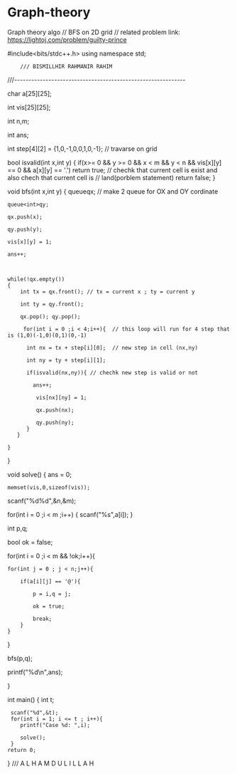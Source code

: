 # Graph-theory
Graph theory algo
// BFS on 2D grid
// related problem link: https://lightoj.com/problem/guilty-prince


#include<bits/stdc++.h>
using namespace std;

        /// BISMILLHIR RAHMANIR RAHIM
///------------------------------------------------------------

char a[25][25];

int vis[25][25];

int n,m;

int ans;

int step[4][2] = {1,0,-1,0,0,1,0,-1}; // travarse on grid 



bool isvalid(int x,int y)
{
    if(x>= 0 && y >= 0 && x < m && y < n && vis[x][y] == 0 && a[x][y] == '.') return true; // chechk that current cell is exist and also chech that current cell is                                                                                                           // land(porblem statement)
    return false;
}

void bfs(int x,int y)
{
    queue<int>qx; // make 2 queue for OX and OY cordinate
        
    queue<int>qy;

    qx.push(x); 
        
    qy.push(y);
    
    vis[x][y] = 1;
        
    ans++;



    while(!qx.empty())
    {
        int tx = qx.front(); // tx = current x ; ty = current y
        
        int ty = qy.front();

        qx.pop(); qy.pop(); 

         for(int i = 0 ;i < 4;i++){  // this loop will run for 4 step that is (1,0)(-1,0)(0,1)(0,-1)

          int nx = tx + step[i][0];  // new step in cell (nx,ny)
                                   
          int ny = ty + step[i][1];

          if(isvalid(nx,ny)){ // chechk new step is valid or not
                                   
            ans++;
                                   
             vis[nx][ny] = 1; 
                                   
             qx.push(nx);
                                   
             qy.push(ny);
          }
       }

    }

   
}

void solve()
{
    ans = 0;
                                   
    memset(vis,0,sizeof(vis));
   
   scanf("%d%d",&n,&m);
    
   for(int i = 0 ;i < m ;i++)
   {
      scanf("%s",a[i]);
   }

   int p,q;
        
   bool ok = false;


   for(int i = 0 ;i < m && !ok;i++){
                       
    for(int j = 0 ; j < n;j++){
        
        if(a[i][j] == '@'){
           
            p = i,q = j;
        
            ok = true;
        
            break;
        }
    }
   }

   bfs(p,q);

   printf("%d\n",ans);
   
} 

int main()
{
    int t;

     scanf("%d",&t);
     for(int i = 1; i <= t ; i++){
        printf("Case %d: ",i);

        solve();
     }
    return 0;
}
   /// A L H A M D U L I L L A H
